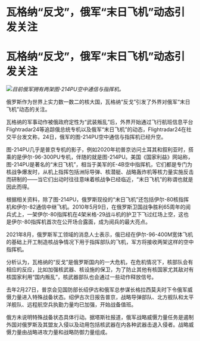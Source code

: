 # 瓦格纳“反戈”，俄军“末日飞机”动态引发关注

# 瓦格纳“反戈”，俄军“末日飞机”动态引发关注

![](https://inews.gtimg.com/om_bt/OE8tvAdy2NnsoCX9waM8hRhr4a9vPBqPxxVM78yABgDs8AA/1000)_目前俄军拥有两架图-214PU空中通信与指挥机。_

俄罗斯作为世界上实力数一数二的核大国，瓦格纳“反戈”引发了外界对俄军“末日飞机”动态的关注。

瓦格纳的军事动作被俄政府定性为“武装叛乱”后，外界开始通过飞行航班信息平台Flightradar24等追踪俄总统专机以及俄军“末日飞机”的动态，Flightradar24在社交平台发文称，24日，俄军的图-214PU空中通信与指挥机已经升空。

图-214PU几乎是普京专机的影子，例如2020年初普京访问土耳其和叙利亚时，搭乘的是伊尔-96-300PU专机，伴随的就是图-214PU。美国《国家利益》网站称，图-214PU是著名的“末日飞机”，相当于美军的E-4B空中指挥机，它们都是专门为核战争爆发时，从机上指挥包括洲际导弹、核潜艇、战略轰炸机等核力量实施反击而研制的——当它们出动时往往意味着核战争已经临近，“末日飞机”的称谓也就是因此而得。

根据相关资料，除了图-214PU，俄罗斯现役的“末日飞机”还包括伊尔-80核指挥机和伊尔-82通信中继飞机。2010年5月9日，在俄罗斯卫国战争胜利65周年的阅兵式上，一架伊尔-80指挥机在4架米格-29战斗机的护卫下飞过红场上空，这也是伊尔-80指挥机首次在公开场合露面，成为阅兵的最大亮点。

2021年8月，俄罗斯军工领域的消息人士表示，俄已经在伊尔-96-400M宽体飞机的基础上开工制造核战争情况下用于指挥部队的飞机，军方将接收两架这样的空中指挥机。

分析认为，瓦格纳的“反戈”是俄罗斯国内的一大危机，在危机情况下，核部队会有相应的反应，比如加强核武器、核设施的保卫，为了防止其他有核国家尤其敌对有核国家利用“国内叛乱”，核武器部队也会通过一些动作释放信号。

去年2月27日，普京会见国防部长绍伊古和俄军总参谋长格拉西莫夫时下令俄军威慑力量进入特殊战备状态。绍伊古次日报告普京，战略导弹部队、北方舰队和太平洋舰队、远程航空兵执勤力量均已加强，开始战备值班。

俄方未说明特殊战备状态具体行动。据塔斯社报道，俄军战略威慑力量任务是遏制外国对俄罗斯及其盟友入侵以及动用包括核武器在内各种武器击退入侵者。战略威慑力量由战略进攻力量和战略防御力量组成。

